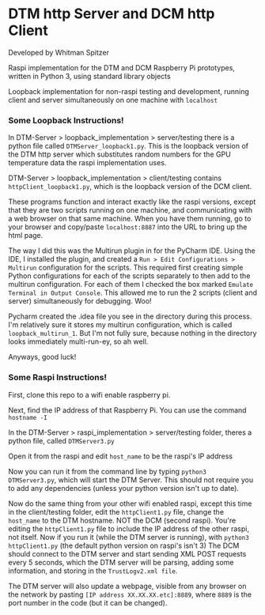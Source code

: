 # DTM http Server and DCM http Client 

Developed by Whitman Spitzer 

Raspi implementation for the DTM and DCM Raspberry Pi prototypes, written in Python 3, using standard library objects

Loopback implementation for non-raspi testing and development, running client and server simultaneously on one machine with `localhost`


### Some Loopback Instructions!

In DTM-Server > loopback_implementation > server/testing there is a python file called `DTMServer_loopback1.py`. This is the loopback version of the DTM http server
which substitutes random numbers for the GPU temperature data the raspi implementation uses.

DTM-Server > loopback_implementation > client/testing contains `httpClient_loopback1.py`, which is the loopback version of the DCM client.

These programs function and interact exactly like the raspi versions, except that they are two scripts running on one machine, and communicating
with a web browser on that same machine. When you have them running, go to your browser and copy/paste `localhost:8887` into the URL to bring
up the html page. 

The way I did this was the Multirun plugin in for the PyCharm IDE. Using the IDE, I installed the plugin, and created a `Run > Edit Configurations > Multirun` configuration
for the scripts. This required first creating simple Python configurations for each of the scripts separately to then add to the multirun configuration. For each of them 
I checked the box marked `Emulate Terminal in Output Console`. This allowed me to run the 2 scripts (client and server) simultaneously for debugging. Woo! 

Pycharm created the .idea file you see in the directory during this process. I'm relatively sure it stores my multirun configuration, which is called `loopback_multirun_1`.
But I'm not fully sure, because nothing in the directory looks immediately multi-run-ey, so ah well. 

Anyways, good luck!

### Some Raspi Instructions! 

First, clone this repo to a wifi enable raspberry pi.

Next, find the IP address of that Raspberry Pi. You can use the command `hostname -I`

In the DTM-Server > raspi_implementation > server/testing folder, theres a python file, called `DTMServer3.py`

Open it from the raspi and edit `host_name` to be the raspi's IP address

Now you can run it from the command line by typing `python3 DTMServer3.py`, which will start the DTM Server. 
This should not require you to add any dependencies (unless your python version isn't up to date).

Now do the same thing from your other wifi enabled raspi, except this time
in the client/testing folder, edit the `httpClient1.py` file,
change the  `host_name` to the DTM hostname. NOT the DCM (second raspi).
You're editing the `httpClient1.py` file to include the IP address of the other raspi, not itself. 
Now if you run it (while the DTM server is running), with `python3 httpClient1.py` 
(the default python version on raspi's isn't 3)
The DCM should connect to the DTM server and start sending XML POST requests every 5 seconds, 
which the DTM server will be parsing, adding some information, and storing in the `TrustLogv2.xml file`.

The DTM server will also update a webpage, visible from any browser on the network by pasting
`[IP address XX.XX.XX.etc]:8889`, where `8889` is the port number in the code (but it can be changed).

